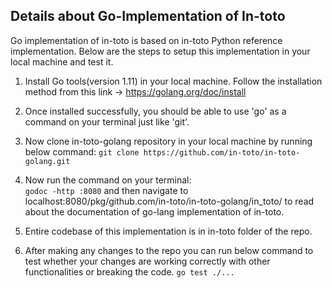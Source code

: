 ## Details about Go-Implementation of In-toto

Go implementation of in-toto is based on in-toto Python reference implementation. Below are the steps to setup this implementation in your local machine and test it.

1.	Install Go tools(version 1.11) in your local machine. Follow the installation method from this link -> https://golang.org/doc/install
2.	Once installed successfully, you should be able to use 'go' as a command on your terminal just like 'git'.
3.	Now clone in-toto-golang repository in your local machine by running below command:
			```
			git clone https://github.com/in-toto/in-toto-golang.git 
			```
4.	Now run the command on your terminal:  
			```
			godoc -http :8080
			```
	and then navigate to localhost:8080/pkg/github.com/in-toto/in-toto-golang/in_toto/ to read about the documentation of go-lang implementation of in-toto.

5.	Entire codebase of this implementation is in in-toto folder of the repo.
6.	After making any changes to the repo you can run below command to test whether your changes are working correctly with other functionalities or breaking the code.
			```
			go test ./...
			```
